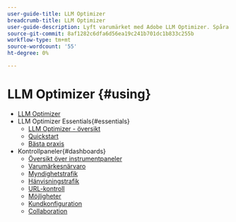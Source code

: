```yaml
---
user-guide-title: LLM Optimizer
breadcrumb-title: LLM Optimizer
user-guide-description: Lyft varumärket med Adobe LLM Optimizer. Spåra omnämnanden, identifiera insikter och dominera AI-driven sökning. Ta kontroll över din synlighet - börja optimera nu!
source-git-commit: 8af1282c6dfa6d56ea19c241b701dc1b833c255b
workflow-type: tm+mt
source-wordcount: '55'
ht-degree: 0%

---
```



# LLM Optimizer {#using}

+ [LLM Optimizer](/help/home.md)
+ LLM Optimizer Essentials{#essentials}
   + [LLM Optimizer - översikt](/help/overview/overview.md)
   + [Quickstart](/help/overview/quick-start.md)
   + [Bästa praxis](/help/tutorials/best-practices.md)
+ Kontrollpaneler{#dashboards}
   + [Översikt över instrumentpaneler](/help/dashboards/dashboards-overview.md)
   + [Varumärkesnärvaro](/help/dashboards/brand-presence.md)
   + [Myndighetstrafik](/help/dashboards/agentic-traffic.md)
   + [Hänvisningstrafik](/help/dashboards/referral-traffic.md)
   + [URL-kontroll](/help/dashboards/url-inspector.md)
   + [Möjligheter](/help/dashboards/opportunities.md)
   + [Kundkonfiguration](/help/dashboards/customer-configuration.md)
   + [Collaboration](/help/dashboards/collaboration.md)

